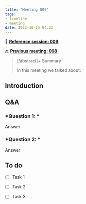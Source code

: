 ```yaml
---
title: "Meeting 009"
tags:
- timeline
- meeting
date: 2022-10-25 04:33
---
```

<span 
		class="ob-timelines"
		data-date="2022-10-25-00">
</span>
📑 [**Reference session: 009**](notes/sessions/session%20009.md)

🔙 [**Previous meeting: 008**](notes/meetings/meeting%20008.md)

> [!abstract]+ Summary
> 
> In this meeting we talked about:

## **Introduction**




## **Q&A**
### *Question 1: *
Answer
### *Question 2: *
Answer



## **To do**
* [ ] Task 1
* [ ] Task 2
* [ ] Task 3

